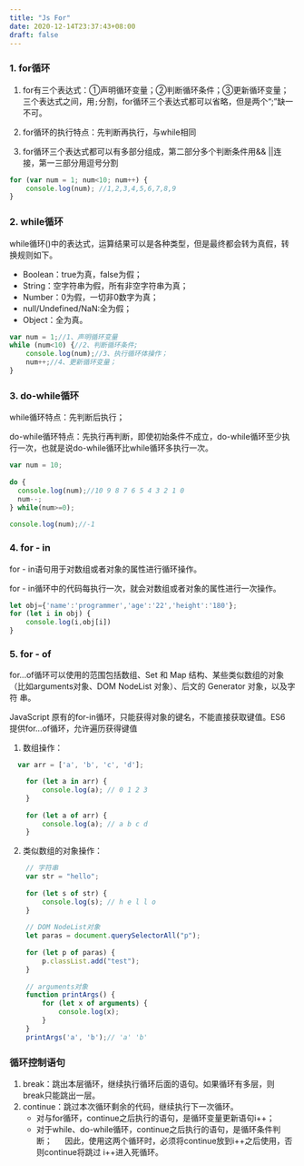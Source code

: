 ```yaml
---
title: "Js For"
date: 2020-12-14T23:37:43+08:00
draft: false
---
```


### 1. for循环

1. for有三个表达式：①声明循环变量；②判断循环条件；③更新循环变量；三个表达式之间，用`;`分割，for循环三个表达式都可以省略，但是两个“;”缺一 不可。

2. for循环的执行特点：先判断再执行，与while相同　　

3. for循环三个表达式都可以有多部分组成，第二部分多个判断条件用&& ||连接，第一三部分用逗号分割

```js
for (var num = 1; num<10; num++) {
    console.log(num); //1,2,3,4,5,6,7,8,9
}
```

### 2. while循环   

while循环()中的表达式，运算结果可以是各种类型，但是最终都会转为真假，转换规则如下。

- Boolean：true为真，false为假；
- String：空字符串为假，所有非空字符串为真；
- Number：0为假，一切非0数字为真；
- null/Undefined/NaN:全为假；
- Object：全为真。

```js
var num = 1;//1、声明循环变量
while (num<10) {//2、判断循环条件;
	console.log(num);//3、执行循环体操作；
	num++;//4、更新循环变量；
}
```

### 3. do-while循环  

while循环特点：先判断后执行；

do-while循环特点：先执行再判断，即使初始条件不成立，do-while循环至少执行一次，也就是说do-while循环比while循环多执行一次。

```js
var num = 10;
            
do {
  console.log(num);//10 9 8 7 6 5 4 3 2 1 0
  num--;
} while(num>=0);
            
console.log(num);//-1
```

### 4. for - in

for - in语句用于对数组或者对象的属性进行循环操作。

for - in循环中的代码每执行一次，就会对数组或者对象的属性进行一次操作。

```js
let obj={'name':'programmer','age':'22','height':'180'};
for (let i in obj) {
	console.log(i,obj[i])
}
```

### 5. for - of

for...of循环可以使用的范围包括数组、Set 和 Map 结构、某些类似数组的对象（比如arguments对象、DOM NodeList 对象）、后文的 Generator 对象，以及字符 串。

JavaScript 原有的for-in循环，只能获得对象的键名，不能直接获取键值。ES6 提供for...of循环，允许遍历获得键值

1. 数组操作：

```js
  var arr = ['a', 'b', 'c', 'd'];

	for (let a in arr) {
		console.log(a); // 0 1 2 3
	}
	
	for (let a of arr) {
		console.log(a); // a b c d
	}
```

2. 类似数组的对象操作：

```js
	// 字符串
	var str = "hello";
	
	for (let s of str) {
		console.log(s); // h e l l o
	}
	
	// DOM NodeList对象
	let paras = document.querySelectorAll("p");
	
	for (let p of paras) {
		p.classList.add("test");
	}
	
	// arguments对象
	function printArgs() {
		for (let x of arguments) {
			console.log(x);
		}
	}
	printArgs('a', 'b');// 'a' 'b'
```
 

###   循环控制语句

1. break：跳出本层循环，继续执行循环后面的语句。如果循环有多层，则break只能跳出一层。
2. continue：跳过本次循环剩余的代码，继续执行下一次循环。
	- 对与for循环，continue之后执行的语句，是循环变量更新语句i++；
	- 对于while、do-while循环，continue之后执行的语句，是循环条件判断；
　
因此，使用这两个循环时，必须将continue放到i++之后使用，否则continue将跳过 i++进入死循环。

    